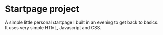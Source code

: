 # Startpage project

A simple little personal startpage I built in an evening to get back to basics.  
It uses very simple HTML, Javascript and CSS.
